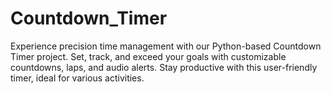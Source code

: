 # Countdown_Timer
Experience precision time management with our Python-based Countdown Timer project. Set, track, and exceed your goals with customizable countdowns, laps, and audio alerts. Stay productive with this user-friendly timer, ideal for various activities.
